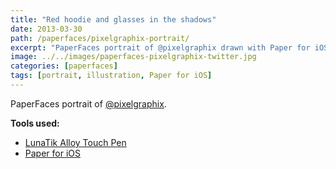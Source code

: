 ```yaml
---
title: "Red hoodie and glasses in the shadows"
date: 2013-03-30
path: /paperfaces/pixelgraphix-portrait/
excerpt: "PaperFaces portrait of @pixelgraphix drawn with Paper for iOS on an iPad."
image: ../../images/paperfaces-pixelgraphix-twitter.jpg
categories: [paperfaces]
tags: [portrait, illustration, Paper for iOS]
---
```


PaperFaces portrait of [@pixelgraphix](https://twitter.com/pixelgraphix).

**Tools used:**

- [LunaTik Alloy Touch Pen](https://www.amazon.com/gp/product/B00821TR7G/ref=as_li_ss_tl?ie=UTF8&tag=mademist-20&linkCode=as2&camp=1789&creative=390957&creativeASIN=B00821TR7G)
- [Paper for iOS](https://paper.bywetransfer.com/)
